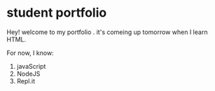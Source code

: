 # student portfolio

Hey! welcome to my portfolio . it's comeing up tomorrow when I learn HTML.

For now, I know:
1. javaScript
1. NodeJS
1. Repl.it